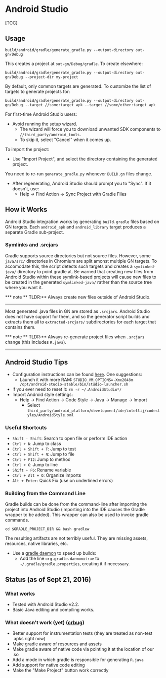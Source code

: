 # Android Studio

[TOC]

## Usage

```shell
build/android/gradle/generate_gradle.py --output-directory out-gn/Debug
```

This creates a project at `out-gn/Debug/gradle`. To create elsewhere:

```shell
build/android/gradle/generate_gradle.py --output-directory out-gn/Debug --project-dir my-project
```

By default, only common targets are generated. To customize the list of targets
to generate projects for:

```shell
build/android/gradle/generate_gradle.py --output-directory out-gn/Debug --target //some:target_apk --target //some/other:target_apk
```

For first-time Android Studio users:

 * Avoid running the setup wizard.
    * The wizard will force you to download unwanted SDK components to `//third_party/android_tools`.
    * To skip it, select "Cancel" when it comes up.

To import the project:

 * Use "Import Project", and select the directory containing the generated project.

You need to re-run `generate_gradle.py` whenever `BUILD.gn` files change.

 * After regenerating, Android Studio should prompt you to "Sync". If it doesn't, use:
    * Help -&gt; Find Action -&gt; Sync Project with Gradle Files


## How it Works

Android Studio integration works by generating `build.gradle` files based on GN
targets. Each `android_apk` and `android_library` target produces a separate
Gradle sub-project.

### Symlinks and .srcjars

Gradle supports source directories but not source files. However, some
`java/src/` directories in Chromium are split amonst multiple GN targets. To
accomodate this, the script detects such targets and creates a `symlinked-java/`
directory to point gradle at. Be warned that creating new files from Android
Studio within these symlink-based projects will cause new files to be created in
the generated `symlinked-java/` rather than the source tree where you want it.

*** note
** TLDR:** Always create new files outside of Android Studio.
***

Most generated .java files in GN are stored as `.srcjars`. Android Studio does
not have support for them, and so the generator script builds and extracts them
all to `extracted-srcjars/` subdirectories for each target that contains them.

*** note
** TLDR:** Always re-generate project files when `.srcjars` change (this
includes `R.java`).
***

## Android Studio Tips

 * Configuration instructions can be found [here](http://tools.android.com/tech-docs/configuration). One suggestions:
    * Launch it with more RAM: `STUDIO_VM_OPTIONS=-Xmx2048m /opt/android-studio-stable/bin/studio-launcher.sh`
 * If you ever need to reset it: `rm -r ~/.AndroidStudio*/`
 * Import Android style settings:
    * Help -&gt; Find Action -&gt; Code Style -&gt; Java -&gt; Manage -&gt; Import
       * Select `third_party/android_platform/development/ide/intellij/codestyles/AndroidStyle.xml`

### Useful Shortcuts

 * `Shift - Shift`: Search to open file or perform IDE action
 * `Ctrl + N`: Jump to class
 * `Ctrl + Shift + T`: Jump to test
 * `Ctrl + Shift + N`: Jump to file
 * `Ctrl + F12`: Jump to method
 * `Ctrl + G`: Jump to line
 * `Shift + F6`: Rename variable
 * `Ctrl + Alt + O`: Organize imports
 * `Alt + Enter`: Quick Fix (use on underlined errors)

### Building from the Command Line

Gradle builds can be done from the command-line after importing the project into
Android Studio (importing into the IDE causes the Gradle wrapper to be added).
This wrapper can also be used to invoke gradle commands.

    cd $GRADLE_PROJECT_DIR && bash gradlew

The resulting artifacts are not terribly useful. They are missing assets,
resources, native libraries, etc.

 * Use a [gradle daemon](https://docs.gradle.org/2.14.1/userguide/gradle_daemon.html) to speed up builds:
    * Add the line `org.gradle.daemon=true` to `~/.gradle/gradle.properties`, creating it if necessary.

## Status (as of Sept 21, 2016)

### What works

 * Tested with Android Studio v2.2.
 * Basic Java editing and compiling works.

### What doesn't work (yet) ([crbug](https://bugs.chromium.org/p/chromium/issues/detail?id=620034))

 * Better support for instrumentation tests (they are treated as non-test .apks right now)
 * Make gradle aware of resources and assets
 * Make gradle aware of native code via pointing it at the location of our .so
 * Add a mode in which gradle is responsible for generating `R.java`
 * Add support for native code editing
 * Make the "Make Project" button work correctly
